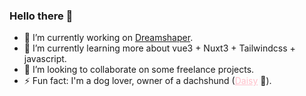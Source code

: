 ### Hello there 👋

- 🔭 I’m currently working on <a href="https://dreamshaper.com/en/">Dreamshaper</a>.
- 🌱 I’m currently learning more about vue3 + Nuxt3 + Tailwindcss + javascript.
- 👯 I’m looking to collaborate on some freelance projects.
- ⚡ Fun fact: I'm a dog lover, owner of a dachshund (<a href="https://www.instagram.com/the.mini.daisy/" target="_blank" style="color: #FFC0CB !important;" >Daisy</a> 🌸).
